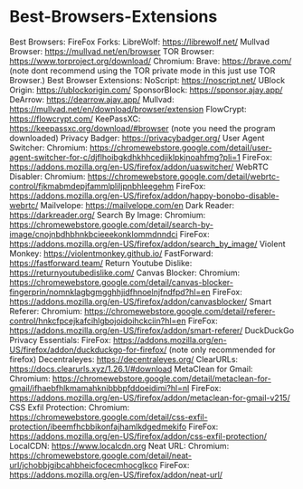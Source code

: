 # Best-Browsers-Extensions
Best Browsers:
  FireFox Forks:
    LibreWolf: https://librewolf.net/
    Mullvad Browser: https://mullvad.net/en/browser
    TOR Browser: https://www.torproject.org/download/
  Chromium:
    Brave: https://brave.com/ (note dont recommend using the TOR private mode in this just use TOR Browser.)
Best Browser Extensions:
  NoScript: https://noscript.net/
  UBlock Origin: https://ublockorigin.com/
  SponsorBlock: https://sponsor.ajay.app/
  DeArrow: https://dearrow.ajay.app/
  Mullvad: https://mullvad.net/en/download/browser/extension
  FlowCrypt: https://flowcrypt.com/
  KeePassXC: https://keepassxc.org/download/#browser (note you need the program downloaded)
  Privacy Badger: https://privacybadger.org/
  User Agent Switcher: Chromium: https://chromewebstore.google.com/detail/user-agent-switcher-for-c/djflhoibgkdhkhhcedjiklpkjnoahfmg?pli=1 FireFox: https://addons.mozilla.org/en-US/firefox/addon/uaswitcher/
  WebRTC Disabler: Chromium: https://chromewebstore.google.com/detail/webrtc-control/fjkmabmdepjfammlpliljpnbhleegehm FireFox: https://addons.mozilla.org/en-US/firefox/addon/happy-bonobo-disable-webrtc/
  Mailvelope: https://mailvelope.com/en
  Dark Reader: https://darkreader.org/
  Search By Image: Chromium: https://chromewebstore.google.com/detail/search-by-image/cnojnbdhbhnkbcieeekonklommdnndci FireFox: https://addons.mozilla.org/en-US/firefox/addon/search_by_image/
  Violent Monkey: https://violentmonkey.github.io/
  FastForward: https://fastforward.team/
  Return Youtube Dislike: https://returnyoutubedislike.com/
  Canvas Blocker: Chromium: https://chromewebstore.google.com/detail/canvas-blocker-fingerprin/nomnklagbgmgghhjidfhnoelnjfndfpd?hl=en FireFox: https://addons.mozilla.org/en-US/firefox/addon/canvasblocker/
  Smart Referer: Chromium: https://chromewebstore.google.com/detail/referer-control/hnkcfpcejkafcihlgbojoidoihckciin?hl=en FireFox: https://addons.mozilla.org/en-US/firefox/addon/smart-referer/
  DuckDuckGo Privacy Essentials: FireFox: https://addons.mozilla.org/en-US/firefox/addon/duckduckgo-for-firefox/ (note only recommended for firefox)
  Decentraleyes: https://decentraleyes.org/
  ClearURLs: https://docs.clearurls.xyz/1.26.1/#download
  MetaClean for Gmail: Chromium: https://chromewebstore.google.com/detail/metaclean-for-gmail/ifhaebfhlkmamahknibbbpfddoeidimi?hl=nl FireFox: https://addons.mozilla.org/en-US/firefox/addon/metaclean-for-gmail-v215/
  CSS Exfil Protection: Chromium: https://chromewebstore.google.com/detail/css-exfil-protection/ibeemfhcbbikonfajhamlkdgedmekifo FireFox: https://addons.mozilla.org/en-US/firefox/addon/css-exfil-protection/
  LocalCDN: https://www.localcdn.org
  Neat URL: Chromium: https://chromewebstore.google.com/detail/neat-url/jchobbjgibcahbheicfocecmhocglkco FireFox: https://addons.mozilla.org/en-US/firefox/addon/neat-url/

